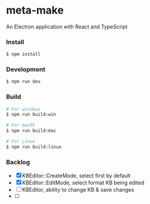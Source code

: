 # meta-make

An Electron application with React and TypeScript

### Install

```bash
$ npm install
```

### Development

```bash
$ npm run dev
```

### Build

```bash
# For windows
$ npm run build:win

# For macOS
$ npm run build:mac

# For Linux
$ npm run build:linux
```


### Backlog

- [x] KBEditor::CreateMode, select first by default
- [x] KBEditor::EditMode, select format KB being edited
- [ ] KBEditor, ability to change KB & save changes
- [ ]
